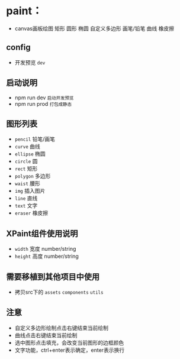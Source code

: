 # paint：
- canvas画板绘图 矩形 圆形 椭圆 自定义多边形 画笔/铅笔 曲线 橡皮擦

## config
- 开发预览 `dev`


## 启动说明
- npm run dev ` 启动开发预览 `
- npm run prod ` 打包成静态 `

## 图形列表
- `pencil` 铅笔/画笔
- `curve` 曲线
- `ellipse` 椭圆
- `circle` 圆
- `rect` 矩形
- `polygon` 多边形
- `waist` 腰形
- `img` 插入图片
- `line` 直线
- `text` 文字
- `eraser` 橡皮擦

## XPaint组件使用说明
- `width` 宽度 number/string
- `height` 高度 number/string

## 需要移植到其他项目中使用
- 拷贝src下的 `assets` `components` `utils`

## 注意
- 自定义多边形绘制点击右键结束当前绘制
- 曲线点击右键结束当前绘制
- 选中图形点击填充，会改变当前图形的边框颜色
- 文字功能，ctrl+enter表示确定，enter表示换行
